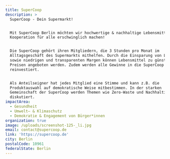 ```yaml
---
title: SuperCoop
description: >
  SuperCoop - Dein Supermarkt! 


  Mit SuperCoop Berlin möchten wir hochwertige & nachhaltige Lebensmittel durch
  Kooperation für alle erschwinglich machen! 


  Die SuperCoop gehört ihren Mitgliedern, die 3 Stunden pro Monat im
  Alltagsgeschäft des Supermarkts mithelfen. Durch die Einsparung von Lohnkosten
  sowie niedrigen und transparenten Margen können Lebensmittel zu günstigeren
  Preisen angeboten werden. Zudem werden alle Gewinne in die SuperCoop
  reinvestiert. 


  Als Anteilseigner hat jedes Mitglied eine Stimme und kann z.B. die
  Produktauswahl auf demokratische Weise mitbestimmen. In der starken
  Gemeinschaft der SuperCoop werden Themen wie Zero-Waste und Nachhaltigkeit
  diskutiert. 
impactArea:
  - Gesundheit
  - Umwelt– & Klimaschutz
  - Demokratie & Engagement von Bürger*innen
organization: true
image: /uploads/screenshot-125-_li.jpg
email: contact@supercoop.de
link: 'https://supercoop.de'
city: Berlin
postalCode: 10961
federalState: Berlin
---
```


